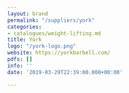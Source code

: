 ```yaml
---
layout: brand
permalink: "/suppliers/york"
categories:
- catalogues/weight-lifting.md
title: York
logo: "/york-logo.png"
website: https://yorkbarbell.com/
pdfs: []
info: ''
date: '2019-03-29T22:39:00.000+00:00'

---
```

